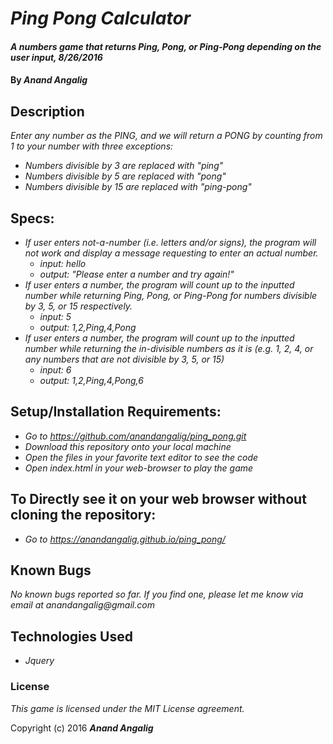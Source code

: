 # _Ping Pong Calculator_

#### _A numbers game that returns Ping, Pong, or Ping-Pong depending on the user input, 8/26/2016_

#### By _**Anand Angalig**_

## Description

_Enter any number as the PING, and we will return a PONG by counting from 1 to your number with three exceptions:_

* _Numbers divisible by 3 are replaced with "ping"_
* _Numbers divisible by 5 are replaced with "pong"_
* _Numbers divisible by 15 are replaced with "ping-pong"_

## Specs:

* _If user enters not-a-number (i.e. letters and/or signs), the program will not work and display a message requesting to enter an actual number._
  * _input: hello_  
  * _output: "Please enter a number and try again!"_
* _If user enters a number, the program will count up to the inputted number while returning Ping, Pong, or Ping-Pong for numbers divisible by 3, 5, or 15 respectively._
  * _input: 5_
  * _output: 1,2,Ping,4,Pong_
* _If user enters a number, the program will count up to the inputted number while returning the in-divisible numbers as it is (e.g. 1, 2, 4, or any numbers that are not divisible by 3, 5, or 15)_
  * _input: 6_
  * _output: 1,2,Ping,4,Pong,6_

## Setup/Installation Requirements:

* _Go to https://github.com/anandangalig/ping_pong.git_
* _Download this repository onto your local machine_
* _Open the files in your favorite text editor to see the code_
* _Open index.html in your web-browser to play the game_

## To Directly see it on your web browser without cloning the repository:
* _Go to https://anandangalig.github.io/ping_pong/_

## Known Bugs

_No known bugs reported so far. If you find one, please let me know via email at anandangalig@gmail.com_


## Technologies Used

* _Jquery_

### License

*This game is licensed under the MIT License agreement.*

Copyright (c) 2016 **_Anand Angalig_**
